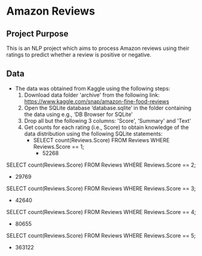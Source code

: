 # Amazon Reviews

## Project Purpose
This is an NLP project which aims to process Amazon reviews using their ratings to predict whether a review is positive or negative.

## Data
* The data was obtained from Kaggle using the following steps:
    1. Download data folder 'archive' from the following link: https://www.kaggle.com/snap/amazon-fine-food-reviews
    2. Open the SQLite database ‘database.sqlite’ in the folder containing the data using e.g., ‘DB Browser for SQLite’
    3. Drop all but the following 3 columns: 'Score', 'Summary' and 'Text'
    4. Get counts for each rating (i.e., Score) to obtain knowledge of the data distribution using the following SQLite statements:
        * SELECT count(Reviews.Score)  FROM Reviews WHERE Reviews.Score == 1;
            * 52268

SELECT count(Reviews.Score)  FROM Reviews WHERE Reviews.Score == 2;
- 29769

SELECT count(Reviews.Score)  FROM Reviews WHERE Reviews.Score == 3;
- 42640

SELECT count(Reviews.Score)  FROM Reviews WHERE Reviews.Score == 4;
- 80655

SELECT count(Reviews.Score)  FROM Reviews WHERE Reviews.Score == 5;
- 363122